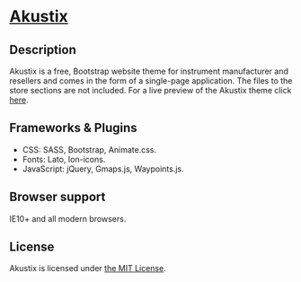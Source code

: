 # [Akustix](http://yiotis.net/showcase/akustix)

## Description
Akustix is a free, Bootstrap website theme for instrument manufacturer and resellers and comes in the form of a single-page application. The files to the store sections are not included. For a live preview of the Akustix theme click [here](http://yiotis.net/showcase/akustix).

## Frameworks & Plugins
* CSS: SASS, Bootstrap, Animate.css.
* Fonts: Lato, Ion-icons.
* JavaScript: jQuery, Gmaps.js, Waypoints.js.

## Browser support
IE10+ and all modern browsers.

## License
Akustix is licensed under [the MIT License](https://opensource.org/licenses/MIT).
